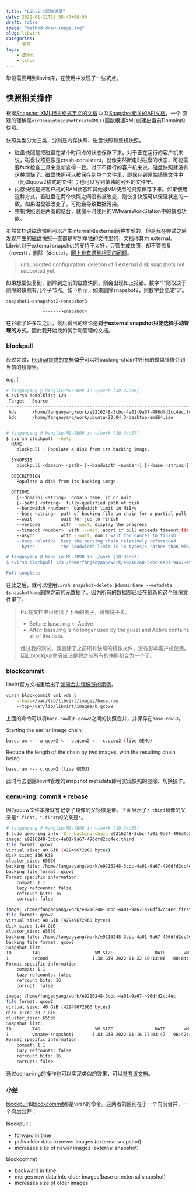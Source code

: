 ```yaml
---
title: "Libvirt踩坑记录"
date: 2022-01-21T18:38:47+08:00
draft: false
image: "method-draw-image.svg"
slug: libvirt
categories:
    - 学习
tags:
    - 虚拟化
    - linux
---
```


毕设需要用到libvirt库，在使用中发现了一些坑点。

## 快照相关操作

根据[Snapshot XML相关格式定义的文档](https://libvirt.org/formatsnapshot.html)
以及[Snapshot相关的API文档](https://libvirt.org/html/libvirt-libvirt-domain-snapshot.html)，一个
直观的理解是`virDomainSnapshotCreateXML()`函数根据XML创建出当前Domain的快照。

快照类型分为三类，分别是内存快照、磁盘快照和整机快照。
- 磁盘快照是把磁盘在某个时间点的状态保存下来。对于正在运行的客户机来说，磁盘快照更像是crash-consistent，就像突然断电时磁盘的状态，可能需要fsck检查工具来重新变得一致。对于不运行的客户机来说，磁盘快照就没有这种烦恼了。磁盘快照可以被保存到单个文件里，即保存到原始镜像文件中（比如qcow2格式的文件）；也可以写到单独的另外的文件里。
- 内存快照是把客户机的RAM状态和其他被VM使用的资源保存下来。如果使用这种方式，若磁盘在两个快照之间没有被改变，则恢复快照可以保证状态的一致。如果磁盘被改变了，可能会导致数据污染。
- 整机快照则是两者的结合，就像平时使用的VMwareWorkStation中的快照功能。

虽然文档说磁盘快照可以产生internal和external两种类型的，但是我在尝试之后发现产生的磁盘快照一直都是写到单独的文件里的，文档称其为 external。Libvirt对于external snapshot的支持不太好，只管生成快照，却不管恢复（revert），删除（delete）。[网上也有遇到相同的问题](https://serverfault.com/questions/990041/how-to-create-internal-snapshot-with-a-virsh-command)。

> unsupported configuration: deletion of 1 external disk snapshots not supported yet.

如果想要恢复到、删除到之前的磁盘快照，则会出现如上报错。数字“1”则取决于删除的快照有几个子节点。如下所示，如果删除snapshot2，则数字会变成“3”。

```
snapshot1->snapshot2->snapshot3
              |
              +------>snapshot4
```

在谷歌了许多次之后，最后得出的结论是**对于external snapshot只能选择手动管理的方式**。因此我开始找如何手动管理的文档。

### blockpull


经过尝试，[Redhat提供的文档](https://access.redhat.com/documentation/en-us/red_hat_enterprise_linux/6/html/virtualization_administration_guide/sub-sect-domain_commands-using_blockpull_to_shorten_a_backing_chain)**似乎**可以将backing-chain中所有的磁盘镜像合到当前的镜像里。

e.g.：

```sh
# fangaoyang @ hangliu-MS-7B98 in ~/work [10:33:09]
$ svirsh domblklist 123
 Target   Source
----------------------------------------------------------------------------
 hda      /home/fangaoyang/work/e9216248-3cbc-4a01-9a67-496dfd2cc4ec.forth
 hdc      /home/fangaoyang/work/ubuntu-20.04.3-desktop-amd64.iso


# fangaoyang @ hangliu-MS-7B98 in ~/work [10:34:57]
$ svirsh blockpull --help
  NAME
    blockpull - Populate a disk from its backing image.

  SYNOPSIS
    blockpull <domain> <path> [--bandwidth <number>] [--base <string>] [--wait] [--verbose] [--timeout <number>] [--async] [--keep-relative] [--bytes]

  DESCRIPTION
    Populate a disk from its backing image.

  OPTIONS
    [--domain] <string>  domain name, id or uuid
    [--path] <string>  fully-qualified path of disk
    --bandwidth <number>  bandwidth limit in MiB/s
    --base <string>  path of backing file in chain for a partial pull
    --wait           wait for job to finish
    --verbose        with --wait, display the progress
    --timeout <number>  with --wait, abort if pull exceeds timeout (in seconds)
    --async          with --wait, don't wait for cancel to finish
    --keep-relative  keep the backing chain relatively referenced
    --bytes          the bandwidth limit is in bytes/s rather than MiB/s

# fangaoyang @ hangliu-MS-7B98 in ~/work [10:36:57]
$ svirsh blockpull 123 /home/fangaoyang/work/e9216248-3cbc-4a01-9a67-496dfd2cc4ec.forth --wait

Pull complete
```

在此之后，就可以使用`virsh snapshot-delete $domainName --metadata $snapshotName`删除之前的元数据了。因为所有的数据都已经在最新的这个镜像文件里了。

> Ps:在文档中只给出了下面的例子，镜像链不长。
>
> - Before: base.img ← Active
> - After: base.img is no longer used by the guest and Active contains all of the data.
>
> 经过我的测试，我删除了之前所有快照的镜像文件，没有影响客户机使用。因此blockpull命令应该是将之前所有的快照都合为一个了。

### blockcommit

libvirt官方文档里给出了[如何合并镜像链的示例](https://libvirt.org/kbase/merging_disk_image_chains.html)。

```sh
virsh blockcommit vm1 vda \
    --base=/var/lib/libvirt/images/base.raw
    --top=/var/lib/libvirt/images/b.qcow2
```

上面的命令可以将`base.raw`和`b.qcow2`之间的快照合并，并保存在`base.raw`中。

Starting the earlier image chain:

```sh
base.raw <-- a.qcow2 <-- b.qcow2 <-- c.qcow2 (live QEMU)
```

Reduce the length of the chain by two images, with the resulting chain being:

```sh
base.raw <-- c.qcow2 (live QEMU)
```

此时再去删除libvirt管理的snapshot metadata即可实现快照的删除、切换操作。



### qemu-img: commit + rebase

因为qcow文件本身就有记录子镜像的父镜像是谁。下面展示了`*.third`镜像的父亲是`*.first`，`*.first`的父亲是`*`。

```sh
# fangaoyang @ hangliu-MS-7B98 in ~/work [10:24:35]
$ sudo qemu-img info -U --backing-chain e9216248-3cbc-4a01-9a67-496dfd2cc4ec.third
image: e9216248-3cbc-4a01-9a67-496dfd2cc4ec.third
file format: qcow2
virtual size: 40 GiB (42949672960 bytes)
disk size: 836 KiB
cluster_size: 65536
backing file: /home/fangaoyang/work/e9216248-3cbc-4a01-9a67-496dfd2cc4ec.first
backing file format: qcow2
Format specific information:
    compat: 1.1
    lazy refcounts: false
    refcount bits: 16
    corrupt: false

image: /home/fangaoyang/work/e9216248-3cbc-4a01-9a67-496dfd2cc4ec.first
file format: qcow2
virtual size: 40 GiB (42949672960 bytes)
disk size: 1.44 GiB
cluster_size: 65536
backing file: /home/fangaoyang/work/e9216248-3cbc-4a01-9a67-496dfd2cc4ec
backing file format: qcow2
Snapshot list:
ID        TAG                     VM SIZE                DATE       VM CLOCK
1         second                 1.38 GiB 2022-01-22 10:13:06   00:04:11.724
Format specific information:
    compat: 1.1
    lazy refcounts: false
    refcount bits: 16
    corrupt: false

image: /home/fangaoyang/work/e9216248-3cbc-4a01-9a67-496dfd2cc4ec
file format: qcow2
virtual size: 40 GiB (42949672960 bytes)
disk size: 20.7 GiB
cluster_size: 65536
Snapshot list:
ID        TAG                     VM SIZE                DATE       VM CLOCK
1         vmname-snapshot1       3.83 GiB 2022-01-16 17:03:47   96:42:42.610
Format specific information:
    compat: 1.1
    lazy refcounts: false
    refcount bits: 16
    corrupt: false
```

通过qemu-img的操作也可以实现类似的效果，可以[参考该文档](https://blog.programster.org/qemu-img-cheatsheet)。

### 小结

[blockpull](https://libvirt.org/manpages/virsh.html#blockpull)和[blockcommit](https://libvirt.org/manpages/virsh.html#blockcommit)都是virsh的命令。这两者的区别在于一个向前合并，一个向后合并：

blockpull：

- forward in time
- pulls older data to newer images (external snapshot)
- increases size of newer images (external snapshot)

blockcommit
- backward in time
- merges new data into older images(base or external snapshot)
-  increases size of older images

